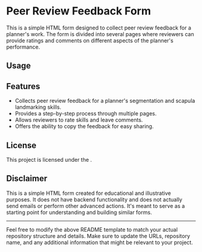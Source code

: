 # Peer Review Feedback Form

This is a simple HTML form designed to collect peer review feedback for a planner's work. The form is divided into several pages where reviewers can provide ratings and comments on different aspects of the planner's performance.

## Usage


## Features

- Collects peer review feedback for a planner's segmentation and scapula landmarking skills.
- Provides a step-by-step process through multiple pages.
- Allows reviewers to rate skills and leave comments.
- Offers the ability to copy the feedback for easy sharing.

## License

This project is licensed under the .

## Disclaimer

This is a simple HTML form created for educational and illustrative purposes. It does not have backend functionality and does not actually send emails or perform other advanced actions. It's meant to serve as a starting point for understanding and building similar forms.

---

Feel free to modify the above README template to match your actual repository structure and details. Make sure to update the URLs, repository name, and any additional information that might be relevant to your project.
